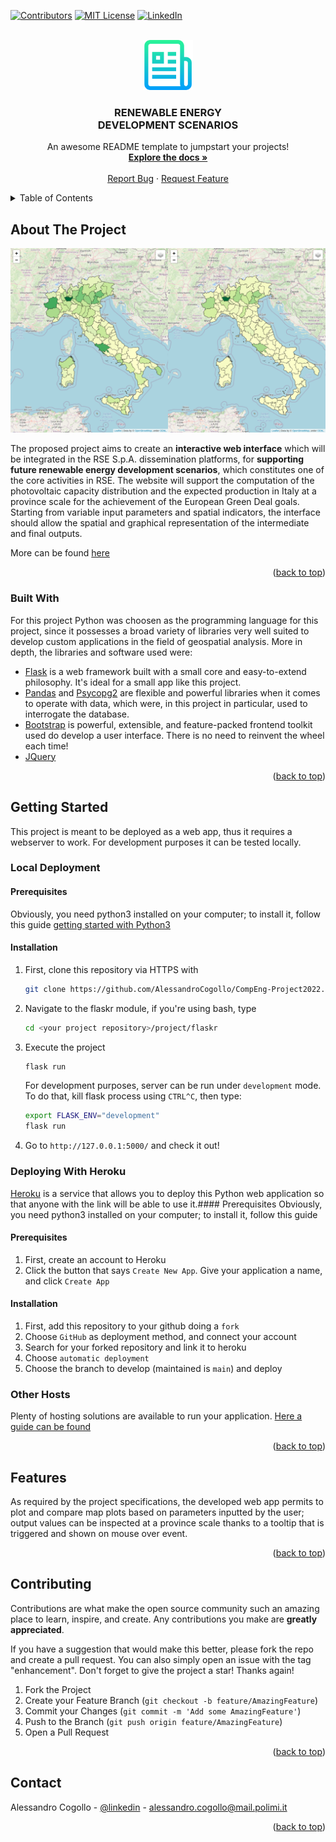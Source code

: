 <div id="top"></div>
<!--
*** Thanks for checking out the Best-README-Template. If you have a suggestion
*** that would make this better, please fork the repo and create a pull request
*** or simply open an issue with the tag "enhancement".
*** Don't forget to give the project a star!
*** Thanks again! Now go create something AMAZING! :D
-->



<!-- PROJECT SHIELDS -->
<!--
*** I'm using markdown "reference style" links for readability.
*** Reference links are enclosed in brackets [ ] instead of parentheses ( ).
*** See the bottom of this document for the declaration of the reference variables
*** for contributors-url, forks-url, etc. This is an optional, concise syntax you may use.
*** https://www.markdownguide.org/basic-syntax/#reference-style-links
-->
[![Contributors][contributors-shield]][contributors-url]
[![MIT License][license-shield]][license-url]
[![LinkedIn][linkedin-shield]][linkedin-url]



<!-- PROJECT LOGO -->
<br />
<div align="center">
  <a href="https://github.com/othneildrew/Best-README-Template">
    <img src="images/logo.png" alt="Logo" width="80" height="80">
  </a>

  <h3 align="center">RENEWABLE ENERGY</br>DEVELOPMENT SCENARIOS</h3>

  <p align="center">
    An awesome README template to jumpstart your projects!
    <br />
    <a href="https://github.com/AlessandroCogollo/CompEng-Project2022/blob/main/docs/deliverables/documentation.pdf"><strong>Explore the docs »</strong></a>
    <br />
    <br />
    <a href="https://github.com/AlessandroCogollo/CompEng-Project2022/issues">Report Bug</a>
    ·
    <a href="https://github.com/AlessandroCogollo/CompEng-Project2022/issues">Request Feature</a>
  </p>
</div>



<!-- TABLE OF CONTENTS -->
<details>
  <summary>Table of Contents</summary>
  <ol>
    <li>
      <a href="#about-the-project">About The Project</a>
      <ul>
        <li><a href="#built-with">Built With</a></li>
      </ul>
    </li>
    <li>
      <a href="#getting-started">Getting Started</a>
      <ul>
        <li><a href="#prerequisites">Prerequisites</a></li>
        <li><a href="#installation">Installation</a></li>
      </ul>
    </li>
    <li><a href="#usage">Features</a></li>
    <li><a href="#contributing">Contributing</a></li>
    <li><a href="#contact">Contact</a></li>
  </ol>
</details>



<!-- ABOUT THE PROJECT -->
## About The Project

[![Product Name Screen Shot][product-screenshot]]()

The proposed project aims to create an <b>interactive web interface</b> which will be integrated in the RSE S.p.A. dissemination platforms, for <b>supporting future renewable energy development scenarios</b>, which constitutes one of the core activities in RSE. The website will support the computation of the photovoltaic capacity distribution and the expected production in Italy at a province scale for the achievement of the European Green Deal goals. Starting from variable input parameters and spatial indicators, the interface should allow the spatial and graphical representation of the intermediate and final outputs.

More can be found [here](https://github.com/AlessandroCogollo/CompEng-Project2022/blob/main/docs/deliverables/Presentation.pptx)

<p align="right">(<a href="#top">back to top</a>)</p>



### Built With

For this project Python was choosen as the programming language for this project, since it possesses a broad variety of libraries very well suited to develop custom applications in the field of geospatial analysis. More in depth, the libraries and software used were:

* [Flask](https://flask.palletsprojects.com/en/2.1.x/)  is a web framework built with a small core and easy-to-extend philosophy. It's ideal for a small app like this project.
* [Pandas](https://pandas.pydata.org/) and [Psycopg2](https://www.psycopg.org/docs/) are flexible and powerful libraries when it comes to operate with data, which were, in this project in particular, used to interrogate the database. 
* [Bootstrap](https://getbootstrap.com) is powerful, extensible, and feature-packed frontend toolkit used do develop a user interface. There is no need to reinvent the wheel each time!
* [JQuery](https://jquery.com)

<p align="right">(<a href="#top">back to top</a>)</p>



<!-- GETTING STARTED -->
## Getting Started

This project is meant to be deployed as a web app, thus it requires a webserver to work. For development purposes it can be tested locally.

### Local Deployment
#### Prerequisites
Obviously, you need python3 installed on your computer; to install it, follow this guide 
[getting started with Python3](https://docs.python-guide.org/starting/install3/linux/)
#### Installation

1. First, clone this repository via HTTPS with
    ```sh
   git clone https://github.com/AlessandroCogollo/CompEng-Project2022.git
   ```
2. Navigate to the flaskr module, if you're using bash, type
   ```sh
   cd <your project repository>/project/flaskr
   ```
3. Execute the project
   ```sh
   flask run
   ```
    For development purposes, server can be run under `development` mode. To do that, kill flask process using `CTRL^C`, then type: 
    ```sh
    export FLASK_ENV="development"
    flask run
    ```
4. Go to `http://127.0.0.1:5000/` and check it out!


### Deploying With Heroku 
[Heroku](https://www.heroku.com/) is a service that allows you to deploy this Python web application so that anyone with the link will be able to use it.#### Prerequisites
Obviously, you need python3 installed on your computer; to install it, follow this guide 

#### Prerequisites

1. First, create an account to Heroku
2. Click the button that says `Create New App`. Give your application a name, and click `Create App`

#### Installation

1. First, add this repository to your github doing a `fork`
2. Choose `GitHub` as deployment method, and connect your account
3. Search for your forked repository and link it to heroku
4. Choose `automatic deployment`
5. Choose the branch to develop (maintained is `main`) and deploy

### Other Hosts
Plenty of hosting solutions are available to run your application. [Here a guide can be found](https://flask.palletsprojects.com/en/2.1.x/deploying/)

<p align="right">(<a href="#top">back to top</a>)</p>


<!-- USAGE EXAMPLES -->
## Features
As required by the project specifications, the developed web app permits to plot and compare map plots based on parameters inputted by the user; output values can be inspected at a province scale thanks to a tooltip that is triggered and shown on mouse over event.  

<p align="right">(<a href="#top">back to top</a>)</p>


<!-- CONTRIBUTING -->
## Contributing

Contributions are what make the open source community such an amazing place to learn, inspire, and create. Any contributions you make are **greatly appreciated**.

If you have a suggestion that would make this better, please fork the repo and create a pull request. You can also simply open an issue with the tag "enhancement".
Don't forget to give the project a star! Thanks again!

1. Fork the Project
2. Create your Feature Branch (`git checkout -b feature/AmazingFeature`)
3. Commit your Changes (`git commit -m 'Add some AmazingFeature'`)
4. Push to the Branch (`git push origin feature/AmazingFeature`)
5. Open a Pull Request

<p align="right">(<a href="#top">back to top</a>)</p>

<!-- CONTACT -->
## Contact

Alessandro Cogollo - [@linkedin](https://www.linkedin.com/in/alessandrocogollo/?originalSubdomain=it) - alessandro.cogollo@mail.polimi.it


<p align="right">(<a href="#top">back to top</a>)</p>

<!-- MARKDOWN LINKS & IMAGES -->
<!-- https://www.markdownguide.org/basic-syntax/#reference-style-links -->
[contributors-shield]: https://img.shields.io/github/contributors/othneildrew/Best-README-Template.svg?style=for-the-badge
[contributors-url]: https://github.com/AlessandroCogollo/CompEng-Project2022/graphs/contributors
[stars-shield]: https://img.shields.io/github/stars/othneildrew/Best-README-Template.svg?style=for-the-badge
[stars-url]: https://github.com/othneildrew/Best-README-Template/stargazers
[issues-shield]: https://img.shields.io/github/issues/othneildrew/Best-README-Template.svg?style=for-the-badge
[issues-url]: https://github.com/othneildrew/Best-README-Template/issues
[license-shield]: https://img.shields.io/github/license/othneildrew/Best-README-Template.svg?style=for-the-badge
[license-url]: https://github.com/othneildrew/Best-README-Template/blob/master/LICENSE.txt
[linkedin-shield]: https://img.shields.io/badge/-LinkedIn-black.svg?style=for-the-badge&logo=linkedin&colorB=555
[linkedin-url]: https://www.linkedin.com/in/alessandrocogollo/?originalSubdomain=it
[product-screenshot]: images/screenshot1.png
